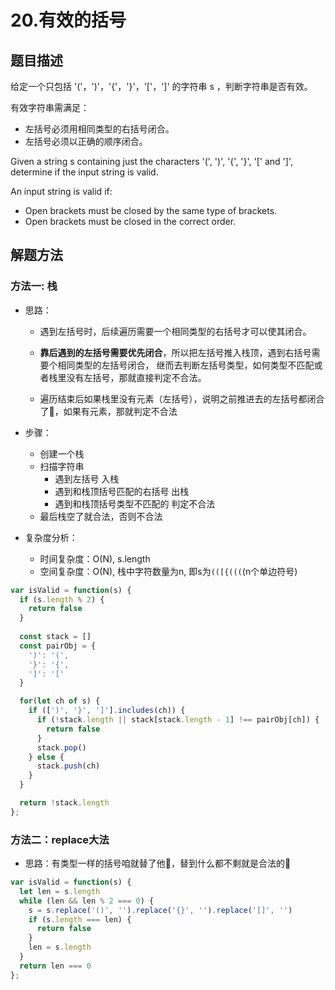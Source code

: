 # 20.有效的括号

## 题目描述

给定一个只包括 '('，')'，'{'，'}'，'['，']' 的字符串 s ，判断字符串是否有效。

有效字符串需满足：

- 左括号必须用相同类型的右括号闭合。
- 左括号必须以正确的顺序闭合。

Given a string s containing just the characters '(', ')', '{', '}', '[' and ']', determine if the input string is valid.

An input string is valid if:

- Open brackets must be closed by the same type of brackets.
- Open brackets must be closed in the correct order.

## 解题方法

### 方法一: 栈

- 思路：
  - 遇到左括号时，后续遍历需要一个相同类型的右括号才可以使其闭合。

  - **靠后遇到的左括号需要优先闭合**，所以把左括号推入栈顶，遇到右括号需要个相同类型的左括号闭合，
继而去判断左括号类型，如何类型不匹配或者栈里没有左括号，那就直接判定不合法。

  - 遍历结束后如果栈里没有元素（左括号），说明之前推进去的左括号都闭合了👏，如果有元素，那就判定不合法


- 步骤：
  - 创建一个栈
  - 扫描字符串
    - 遇到左括号 入栈
    - 遇到和栈顶括号匹配的右括号 出栈
    - 遇到和栈顶括号类型不匹配的 判定不合法
  - 最后栈空了就合法，否则不合法

- 复杂度分析：
  - 时间复杂度：O(N), s.length
  - 空间复杂度：O(N), 栈中字符数量为n, 即s为`(([{(((`(n个单边符号)

```js
var isValid = function(s) {
  if (s.length % 2) {
    return false
  }
  
  const stack = []
  const pairObj = {
    ')': '(',
    '}': '{',
    ']': '['
  }

  for(let ch of s) {
    if ([')', '}', ']'].includes(ch)) {
      if (!stack.length || stack[stack.length - 1] !== pairObj[ch]) {
        return false
      }
      stack.pop()
    } else {
      stack.push(ch)
    }
  }

  return !stack.length
};
```

### 方法二：replace大法

- 思路：有类型一样的括号咱就替了他🎯，替到什么都不剩就是合法的👏

```js
var isValid = function(s) {
  let len = s.length
  while (len && len % 2 === 0) {
    s = s.replace('()', '').replace('{}', '').replace('[]', '')
    if (s.length === len) {
      return false
    }
    len = s.length
  } 
  return len === 0
};
```

